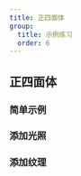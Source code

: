```yaml
---
title: 正四面体
group:
  title: 示例练习
  order: 6
---
```


## 正四面体

### 简单示例

<code src="../demos/tetrahedron/color/index.tsx"></code>

### 添加光照

<code src="../demos/tetrahedron/light/index.tsx"></code>

### 添加纹理

<!-- <code src="../demos/tetrahedron/texture/index.tsx"></code> -->
